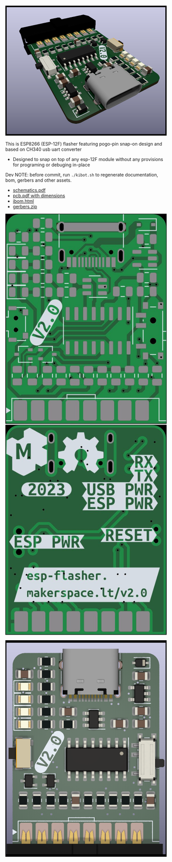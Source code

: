 ![PCB 3d main](gen/img_pcb_3d_main.png)


This is ESP8266 (ESP-12F) flasher featuring pogo-pin snap-on design and based on CH340 usb uart converter

* Designed to snap on top of any esp-12F module without any provisions for programing or debuging in-place


Dev NOTE: before commit, run `./kibot.sh` to regenerate documentation, bom, gerbers and other assets.

* [schematics.pdf](gen/schematics.pdf)
* [pcb.pdf with dimensions](gen/pcb.pdf)
* [ibom.html](gen/bom_ibom.html)
* [gerbers.zip](gen/gerbers/gerbers.zip)


![PCB 2d front bare](gen/img_pcb_2d_front_bare.jpg)
![PCB 2d back bare](gen/img_pcb_2d_back_bare.jpg)

![PCB 3d front](gen/img_pcb_3d_front.png)





